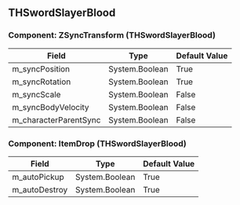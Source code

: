 ## THSwordSlayerBlood

### Component: ZSyncTransform (THSwordSlayerBlood)

|Field|Type|Default Value|
|-----|----|-------------|
|m_syncPosition|System.Boolean|True|
|m_syncRotation|System.Boolean|True|
|m_syncScale|System.Boolean|False|
|m_syncBodyVelocity|System.Boolean|False|
|m_characterParentSync|System.Boolean|False|

### Component: ItemDrop (THSwordSlayerBlood)

|Field|Type|Default Value|
|-----|----|-------------|
|m_autoPickup|System.Boolean|True|
|m_autoDestroy|System.Boolean|True|


